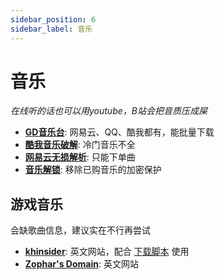 ```yaml
---
sidebar_position: 6
sidebar_label: 音乐
---
```

# 音乐

*在线听的话也可以用youtube，B站会把音质压成屎*

- **[GD音乐台](https://music.gdstudio.xyz/)**: 网易云、QQ、酷我都有，能批量下载
- **[酷我音乐破解](https://www.itrmb.com/thread-3034.htm)**: 冷门音乐不全
- **[网易云无损解析](https://api.toubiec.cn/wyapi.html)**: 只能下单曲
- **[音乐解锁](https://api.toubiec.cn/wyapi.html)**: 移除已购音乐的加密保护

## 游戏音乐

会缺歌曲信息，建议实在不行再尝试

- **[khinsider](https://downloads.khinsider.com/)**: 英文网站，配合 [下载脚本](https://greasyfork.org/zh-CN/scripts/424015-vgmloaderx) 使用
- **[Zophar's Domain](https://www.zophar.net/music)**: 英文网站